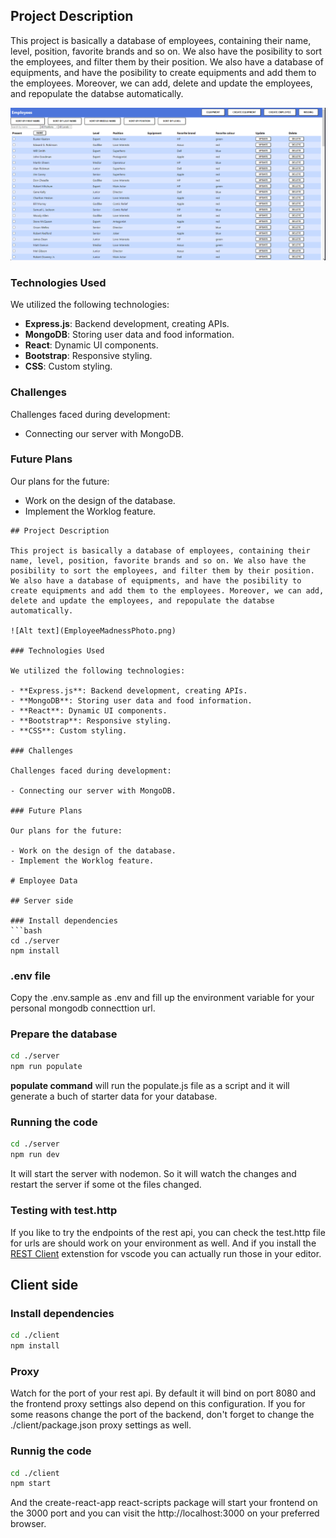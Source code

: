 ## Project Description

This project is basically a database of employees, containing their name, level, position, favorite brands and so on. We also have the posibility to sort the employees, and filter them by their position. We also have a database of equipments, and have the posibility to create equipments and add them to the employees. Moreover, we can add, delete and update the employees, and repopulate the databse automatically.

![Alt text](image-2.png)

### Technologies Used

We utilized the following technologies:

- **Express.js**: Backend development, creating APIs.
- **MongoDB**: Storing user data and food information.
- **React**: Dynamic UI components.
- **Bootstrap**: Responsive styling.
- **CSS**: Custom styling.

### Challenges

Challenges faced during development:

- Connecting our server with MongoDB.

### Future Plans

Our plans for the future:

- Work on the design of the database.
- Implement the Worklog feature.

```## Employee Madness
## Project Description

This project is basically a database of employees, containing their name, level, position, favorite brands and so on. We also have the posibility to sort the employees, and filter them by their position. We also have a database of equipments, and have the posibility to create equipments and add them to the employees. Moreover, we can add, delete and update the employees, and repopulate the databse automatically.

![Alt text](EmployeeMadnessPhoto.png)

### Technologies Used

We utilized the following technologies:

- **Express.js**: Backend development, creating APIs.
- **MongoDB**: Storing user data and food information.
- **React**: Dynamic UI components.
- **Bootstrap**: Responsive styling.
- **CSS**: Custom styling.

### Challenges

Challenges faced during development:

- Connecting our server with MongoDB.

### Future Plans

Our plans for the future:

- Work on the design of the database.
- Implement the Worklog feature.

# Employee Data

## Server side

### Install dependencies
```bash
cd ./server
npm install
```

### .env file
Copy the .env.sample as .env and fill up the environment variable for your personal mongodb connecttion url.

### Prepare the database

```bash
cd ./server
npm run populate
```

**populate command** will run the populate.js file as a script and it will generate a buch of starter data for your database. 

### Running the code

```bash
cd ./server
npm run dev
```

It will start the server with nodemon. So it will watch the changes and restart the server if some ot the files changed.

### Testing with test.http

If you like to try the endpoints of the rest api, you can check the test.http file for urls are should work on your environment as well. And if you install the [REST Client](https://marketplace.visualstudio.com/items?itemName=humao.rest-client) extenstion for vscode you can actually run those in your editor.



## Client side

### Install dependencies

```bash
cd ./client
npm install
```

### Proxy

Watch for the port of your rest api. By default it will bind on port 8080 and the frontend proxy settings also depend on this configuration. If you for some reasons change the port of the backend, don't forget to change the ./client/package.json proxy settings as well.

### Runnig the code

```bash
cd ./client
npm start
```

And the create-react-app react-scripts package will start your frontend on the 3000 port and you can visit the http://localhost:3000 on your preferred browser.
